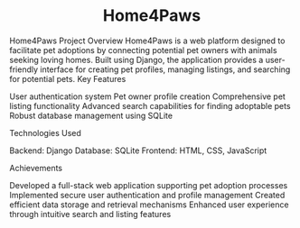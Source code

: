 <h1 align="center">Home4Paws</h1>

Home4Paws
Project Overview
Home4Paws is a web platform designed to facilitate pet adoptions by connecting potential pet owners with animals seeking loving homes. Built using Django, the application provides a user-friendly interface for creating pet profiles, managing listings, and searching for potential pets.
Key Features

User authentication system
Pet owner profile creation
Comprehensive pet listing functionality
Advanced search capabilities for finding adoptable pets
Robust database management using SQLite

Technologies Used

Backend: Django
Database: SQLite
Frontend: HTML, CSS, JavaScript

Achievements

Developed a full-stack web application supporting pet adoption processes
Implemented secure user authentication and profile management
Created efficient data storage and retrieval mechanisms
Enhanced user experience through intuitive search and listing features
